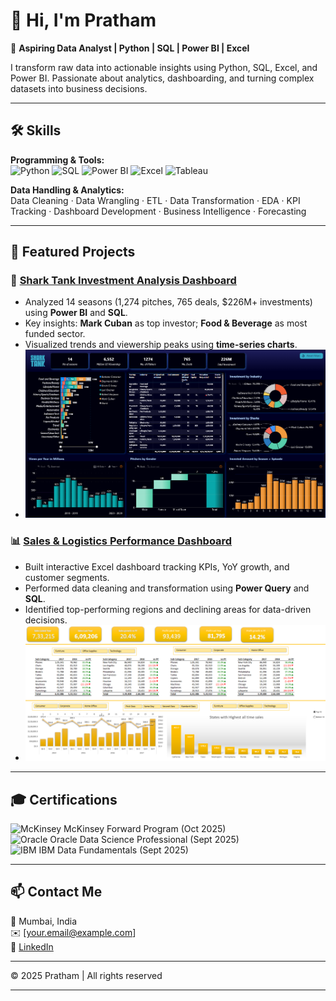 # 👋 Hi, I'm Pratham

🎯 **Aspiring Data Analyst | Python | SQL | Power BI | Excel**  

I transform raw data into actionable insights using Python, SQL, Excel, and Power BI. Passionate about analytics, dashboarding, and turning complex datasets into business decisions.

---

## 🛠 Skills

**Programming & Tools:**  
![Python](https://img.shields.io/badge/-Python-3776AB?style=flat&logo=python&logoColor=white) 
![SQL](https://img.shields.io/badge/-SQL-4479A1?style=flat&logo=MySQL&logoColor=white) 
![Power BI](https://img.shields.io/badge/-Power%20BI-F2C80F?style=flat&logo=power-bi&logoColor=black) 
![Excel](https://img.shields.io/badge/-Excel-217346?style=flat&logo=microsoft-excel&logoColor=white) 
![Tableau](https://img.shields.io/badge/-Tableau-E97627?style=flat&logo=tableau&logoColor=white)

**Data Handling & Analytics:**  
Data Cleaning · Data Wrangling · ETL · Data Transformation · EDA · KPI Tracking · Dashboard Development · Business Intelligence · Forecasting  

---

## 🚀 Featured Projects

### 🦈 [Shark Tank Investment Analysis Dashboard](https://tinyurl.com/githubSharkTank)
- Analyzed 14 seasons (1,274 pitches, 765 deals, $226M+ investments) using **Power BI** and **SQL**.  
- Key insights: **Mark Cuban** as top investor; **Food & Beverage** as most funded sector.  
- Visualized trends and viewership peaks using **time-series charts**.  
- ![Shark Tank Dashboard](https://github.com/kedarprathamesh/Shark-Tank-Analysis/blob/main/Shark%20Tank%20Dashboard%20Snapshot.png) 

### 📊 [Sales & Logistics Performance Dashboard](https://tinyurl.com/Sales-and-Logistics)
- Built interactive Excel dashboard tracking KPIs, YoY growth, and customer segments.  
- Performed data cleaning and transformation using **Power Query** and **SQL**.  
- Identified top-performing regions and declining areas for data-driven decisions.  
- ![Sales Dashboard](https://github.com/kedarprathamesh/Sales-Logistics-Performance-Dashboard/blob/main/Sales%20%26%20Logistics%20Performance%20Snapshot.png)

---

## 🎓 Certifications
![McKinsey](https://img.shields.io/badge/-McKinsey-000000?style=flat&logo=mckinsey&logoColor=white) McKinsey Forward Program (Oct 2025)  
![Oracle](https://img.shields.io/badge/-Oracle-FF0000?style=flat&logo=oracle&logoColor=white) Oracle Data Science Professional (Sept 2025)  
![IBM](https://img.shields.io/badge/-IBM-054ADA?style=flat&logo=ibm&logoColor=white) IBM Data Fundamentals (Sept 2025)  

---

## 📫 Contact Me
📍 Mumbai, India  
✉️ [your.email@example.com]  
🔗 [LinkedIn](https://www.linkedin.com/in/your-linkedin)  

---

© 2025 Pratham | All rights reserved

---

